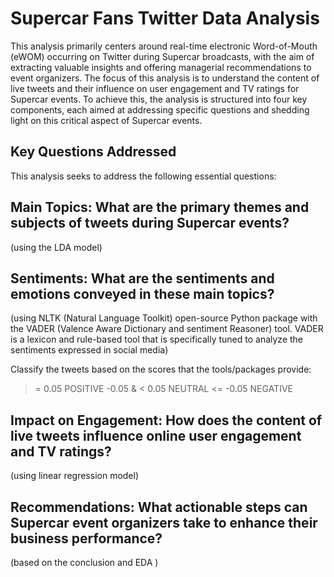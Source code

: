 # Supercar Fans Twitter Data Analysis
This analysis primarily centers around real-time electronic Word-of-Mouth (eWOM) occurring on Twitter during Supercar broadcasts, with the aim of extracting valuable insights and offering managerial recommendations to event organizers. 
The focus of this analysis is to understand the content of live tweets and their influence on user engagement and TV ratings for Supercar events. To achieve this, the analysis is structured into four key components, each aimed at addressing specific questions and shedding light on this critical aspect of Supercar events.
## Key Questions Addressed
This analysis seeks to address the following essential questions:
## Main Topics: What are the primary themes and subjects of tweets during Supercar events?
(using the LDA model)

## Sentiments: What are the sentiments and emotions conveyed in these main topics?
(using NLTK (Natural Language Toolkit) open-source Python package with the VADER (Valence Aware Dictionary and sentiment Reasoner) tool. VADER is a lexicon and rule-based tool that is specifically tuned to analyze the sentiments expressed in social media)

Classify the tweets based on the scores that the tools/packages provide:
>= 0.05 POSITIVE
> -0.05 & < 0.05 NEUTRAL
<= -0.05 NEGATIVE

## Impact on Engagement: How does the content of live tweets influence online user engagement and TV ratings? 
(using linear regression model)

## Recommendations: What actionable steps can Supercar event organizers take to enhance their business performance? 
(based on the conclusion and EDA )
